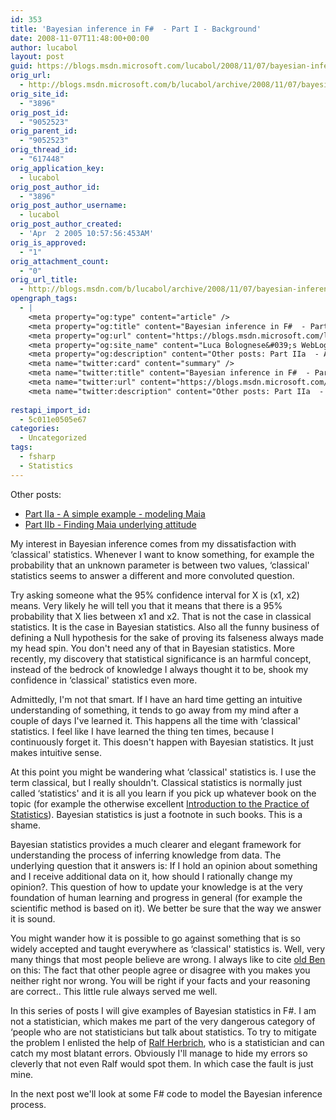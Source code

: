 ```yaml
---
id: 353
title: 'Bayesian inference in F#  - Part I - Background'
date: 2008-11-07T11:48:00+00:00
author: lucabol
layout: post
guid: https://blogs.msdn.microsoft.com/lucabol/2008/11/07/bayesian-inference-in-f-part-i-background/
orig_url:
  - http://blogs.msdn.microsoft.com/b/lucabol/archive/2008/11/07/bayesian-inference-in-f-part-i-background.aspx
orig_site_id:
  - "3896"
orig_post_id:
  - "9052523"
orig_parent_id:
  - "9052523"
orig_thread_id:
  - "617448"
orig_application_key:
  - lucabol
orig_post_author_id:
  - "3896"
orig_post_author_username:
  - lucabol
orig_post_author_created:
  - 'Apr  2 2005 10:57:56:453AM'
orig_is_approved:
  - "1"
orig_attachment_count:
  - "0"
orig_url_title:
  - http://blogs.msdn.com/b/lucabol/archive/2008/11/07/bayesian-inference-in-f-part-i-background.aspx
opengraph_tags:
  - |
    <meta property="og:type" content="article" />
    <meta property="og:title" content="Bayesian inference in F#  - Part I  - Background" />
    <meta property="og:url" content="https://blogs.msdn.microsoft.com/lucabol/2008/11/07/bayesian-inference-in-f-part-i-background/" />
    <meta property="og:site_name" content="Luca Bolognese&#039;s WebLog" />
    <meta property="og:description" content="Other posts: Part IIa  - A simple example  - modeling Maia Part IIb  - Finding Maia underlying attitude My interest in Bayesian inference comes from my dissatisfaction with &#8216;classical' statistics. Whenever I want to know something, for example the probability that an unknown parameter is between two values, &#8216;classical' statistics seems to answer a different..." />
    <meta name="twitter:card" content="summary" />
    <meta name="twitter:title" content="Bayesian inference in F#  - Part I  - Background" />
    <meta name="twitter:url" content="https://blogs.msdn.microsoft.com/lucabol/2008/11/07/bayesian-inference-in-f-part-i-background/" />
    <meta name="twitter:description" content="Other posts: Part IIa  - A simple example  - modeling Maia Part IIb  - Finding Maia underlying attitude My interest in Bayesian inference comes from my dissatisfaction with &#8216;classical' statistics. Whenever I want to know something, for example the probability that an unknown parameter is between two values, &#8216;classical' statistics seems to answer a different..." />
    
restapi_import_id:
  - 5c011e0505e67
categories:
  - Uncategorized
tags:
  - fsharp
  - Statistics
---
```

Other posts:

  * <div>
      <a href="http://blogs.msdn.com/lucabol/archive/2008/11/26/bayesian-inference-in-f-part-iia-a-simple-example-modeling-maia.aspx">Part IIa  - A simple example  - modeling Maia</a>
    </div>

  * <div>
      <a href="http://blogs.msdn.com/lucabol/archive/2009/01/19/bayesian-inference-in-f-part-iib-finding-maia-underlying-attitude.aspx">Part IIb  - Finding Maia underlying attitude</a>
    </div>

My interest in Bayesian inference comes from my dissatisfaction with &#8216;classical' statistics. Whenever I want to know something, for example the probability that an unknown parameter is between two values, &#8216;classical' statistics seems to answer a different and more convoluted question.

Try asking someone what the 95% confidence interval for X is (x1, x2) means. Very likely he will tell you that it means that there is a 95% probability that X lies between x1 and x2. That is not the case in classical statistics. It is the case in Bayesian statistics. Also all the funny business of defining a Null hypothesis for the sake of proving its falseness always made my head spin. You don't need any of that in Bayesian statistics. More recently, my discovery that statistical significance is an harmful concept, instead of the bedrock of knowledge I always thought it to be, shook my confidence in &#8216;classical' statistics even more.

Admittedly, I'm not that smart. If I have an hard time getting an intuitive understanding of something, it tends to go away from my mind after a couple of days I've learned it. This happens all the time with &#8216;classical' statistics. I feel like I have learned the thing ten times, because I continuously forget it. This doesn't happen with Bayesian statistics. It just makes intuitive sense.

At this point you might be wandering what &#8216;classical' statistics is. I use the term classical, but I really shouldn't. Classical statistics is normally just called &#8216;statistics' and it is all you learn if you pick up whatever book on the topic (for example the otherwise excellent [Introduction to the Practice of Statistics](http://www.amazon.com/Introduction-Practice-Statistics-w-CD-ROM/dp/0716764008/ref=sr_1_1?ie=UTF8&s=books&qid=1225747881&sr=1-1)). Bayesian statistics is just a footnote in such books. This is a shame.

Bayesian statistics provides a much clearer and elegant framework for understanding the process of inferring knowledge from data. The underlying question that it answers is: If I hold an opinion about something and I receive additional data on it, how should I rationally change my opinion?. This question of how to update your knowledge is at the very foundation of human learning and progress in general (for example the scientific method is based on it). We better be sure that the way we answer it is sound.

You might wander how it is possible to go against something that is so widely accepted and taught everywhere as &#8216;classical' statistics is. Well, very many things that most people believe are wrong. I always like to cite [old Ben](http://en.wikipedia.org/wiki/Benjamin_Graham) on this: The fact that other people agree or disagree with you makes you neither right nor wrong. You will be right if your facts and your reasoning are correct.. This little rule always served me well.

In this series of posts I will give examples of Bayesian statistics in F#. I am not a statistician, which makes me part of the very dangerous category of &#8216;people who are not statisticians but talk about statistics. To try to mitigate the problem I enlisted the help of [Ralf Herbrich](http://research.microsoft.com/~rherb/), who is a statistician and can catch my most blatant errors. Obviously I'll manage to hide my errors so cleverly that not even Ralf would spot them. In which case the fault is just mine.

In the next post we'll look at some F# code to model the Bayesian inference process.